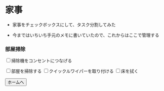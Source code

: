 # 家事

* 家事をチェックボックスにして、タスク分割してみた

* 今まではいちいち手元のメモに書いていたので、これからはここで管理する

### 部屋掃除

<form action="" method="post">
  <p>
    <input type="checkbox">掃除機をコンセントにつなげる
  <p>
  <p>
    <input type="checkbox">部屋を掃除する
    <input type="checkbox">クイックルワイパーを取り付ける
    <input type="checkbox">床を拭く
  </p>
  <p>
    <input type="button" onClick="history.back()" value="ホームへ">
  </p>
</form>
